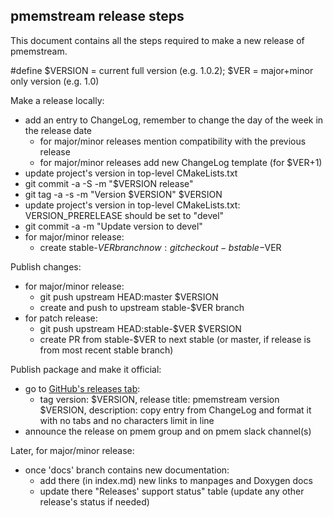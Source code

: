 ## pmemstream release steps

This document contains all the steps required to make a new release of pmemstream.

\#define $VERSION = current full version (e.g. 1.0.2); $VER = major+minor only version (e.g. 1.0)

Make a release locally:
- add an entry to ChangeLog, remember to change the day of the week in the release date
  - for major/minor releases mention compatibility with the previous release
  - for major/minor releases add new ChangeLog template (for $VER+1)
- update project's version in top-level CMakeLists.txt
- git commit -a -S -m "$VERSION release"
- git tag -a -s -m "Version $VERSION" $VERSION
- update project's version in top-level CMakeLists.txt: VERSION_PRERELEASE should be set to "devel"
- git commit -a -m "Update version to devel"
- for major/minor release:
  - create stable-$VER branch now: git checkout -b stable-$VER

Publish changes:
- for major/minor release:
  - git push upstream HEAD:master $VERSION
  - create and push to upstream stable-$VER branch
- for patch release:
  - git push upstream HEAD:stable-$VER $VERSION
  - create PR from stable-$VER to next stable (or master, if release is from most recent stable branch)

Publish package and make it official:
- go to [GitHub's releases tab](https://github.com/pmem/pmemstream/releases/new):
  - tag version: $VERSION, release title: pmemstream version $VERSION, description: copy entry from ChangeLog and format it with no tabs and no characters limit in line
- announce the release on pmem group and on pmem slack channel(s)

Later, for major/minor release:

<!-- XXX: re-write this paragraph when transition to pmem.io is done -->
- once 'docs' branch contains new documentation:
  - add there (in index.md) new links to manpages and Doxygen docs
  - update there "Releases' support status" table (update any other release's status if needed)
